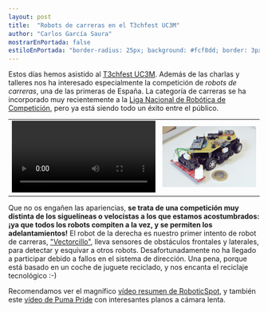 ```yaml
---
layout: post
title:  "Robots de carreras en el T3chfest UC3M"
author: "Carlos García Saura"
mostrarEnPortada: false
estiloEnPortada: "border-radius: 25px; background: #fcf8dd; border: 3px solid #fcdb05; padding: 20px; width: 90%;"
---
```


Estos días hemos asistido al [T3chfest UC3M](https://t3chfest.uc3m.es/2016/).
Además de las charlas y talleres nos ha interesado especialmente la competición de _robots de carreras_, una de las primeras de España.
La categoría de carreras se ha incorporado muy recientemente a la [Liga Nacional de Robótica de Competición](http://lnrc.es), pero ya está siendo todo un éxito entre el público.

<table border="0" width="100%">
  <tr>
    <td width="60%">
      <a href="https://www.youtube.com/watch?v=AQY8qR8XHqY" target="_blank">
        <video width="100%" autoplay loop>
        <source src="/historia/eventos/2016_T3chFest_UC3M/2016_t3chfest_UC3M_carrerasLNRC.mp4" type="video/mp4">
        Error mostrando video.
        </video>
        <br/>
      </a>
    </td>
    <td width="40%">
      <img src="/historia/eventos/2016_T3chFest_UC3M/2016_robot_de_carreras_fail_carlos.jpg"/><br/>
    </td>
  </tr>
</table>

Que no os engañen las apariencias, **se trata de una competición muy distinta de los siguelíneas o velocistas a los que estamos acostumbrados: ¡ya que todos los robots compiten a la vez, y se permiten los adelantamientos!** El robot de la derecha es nuestro primer intento de robot de carreras, ["Vectorcillo"](https://github.com/CRM-UAM/racerRobots/tree/master/vectorcillo), lleva sensores de obstáculos frontales y laterales, para detectar y esquivar a otros robots. Desafortunadamente no ha llegado a participar debido a fallos en el sistema de dirección. Una pena, porque está basado en un coche de juguete reciclado, y nos encanta el reciclaje tecnológico :-)

Recomendamos ver el magnífico [vídeo resumen de RoboticSpot](https://www.youtube.com/watch?v=OtwLZbpR864), y también este [vídeo de Puma Pride](https://www.youtube.com/watch?v=AQY8qR8XHqY) con interesantes planos a cámara lenta.


